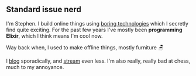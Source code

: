 ## Standard issue nerd

I'm Stephen. I build online things using [boring technologies](https://boringtechnology.club/) which I secretly find quite exciting. For the past few years I've mostly been **programming Elixir**, which I think means I'm cool now.

Way back when, I used to make offline things, mostly furniture :chair:

I [blog](http://stephenlewis.me/blog) sporadically, and [stream](https://twitch.tv/stephencodes) even less. I'm also really, really bad at chess, much to my annoyance.
